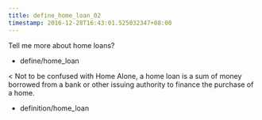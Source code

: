 ```yaml
---
title: define_home_loan_02
timestamp: 2016-12-28T16:43:01.525032347+08:00
---
```


Tell me more about home loans?
* define/home_loan

< Not to be confused with Home Alone, a home loan is a sum of money borrowed from a bank or other issuing authority to finance the purchase of a home.
* definition/home_loan
